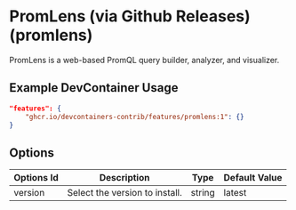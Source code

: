 
# PromLens (via Github Releases) (promlens)

PromLens is a web-based PromQL query builder, analyzer, and visualizer.

## Example DevContainer Usage

```json
"features": {
    "ghcr.io/devcontainers-contrib/features/promlens:1": {}
}
```

## Options

| Options Id | Description | Type | Default Value |
|-----|-----|-----|-----|
| version | Select the version to install. | string | latest |


